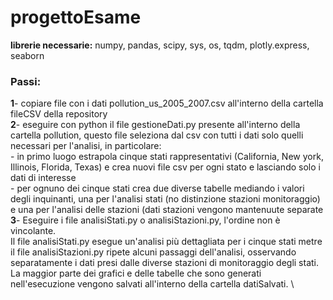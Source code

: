 # progettoEsame
**librerie necessarie:** numpy, pandas, scipy, sys, os, tqdm, plotly.express, seaborn
### Passi: 
**1**- copiare file con i dati pollution_us_2005_2007.csv all'interno della cartella fileCSV della repository \
**2**- eseguire con python il file gestioneDati.py presente all'interno della cartella pollution, questo file seleziona dal csv con tutti i dati solo quelli necessari per l'analisi, in particolare: \
	- in primo luogo estrapola cinque stati rappresentativi (California, New york, Illinois, Florida, Texas) e crea nuovi file csv per ogni stato e lasciando solo i dati di interesse \
	- per ognuno dei cinque stati crea due diverse tabelle mediando i valori degli inquinanti, una per l'analisi stati (no distinzione stazioni monitoraggio) e una per l'analisi delle stazioni (dati stazioni vengono mantenuute separate \
**3**- Eseguire i file analisiStati.py o analisiStazioni.py, l'ordine non è vincolante. \
Il file analisiStati.py esegue un'analisi più dettagliata per i cinque stati metre il file analisiStazioni.py ripete alcuni passaggi dell'analisi, osservando separatamente i dati presi dalle diverse stazioni di monitoraggio degli stati. \
La maggior parte dei grafici e delle tabelle che sono generati nell'esecuzione vengono salvati all'interno della cartella datiSalvati. \

